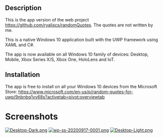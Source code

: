 ## Description
This is the app version of the web project https://github.com/ryaliscs/randomQuotes. The quotes are not written by me.

This is a native Windows 10 application built with the UWP framework using XAML and C#.

The app is now available on all Windows 10 family of devices: Desktop, Mobile, Xbox Series X/S, Xbox One, HoloLens and IoT.

## Installation
The app is free to install on all your Windows 10 devices from the Microsoft Store: https://www.microsoft.com/en-us/p/random-quotes-for-uwp/9nbnbq1vv68s?activetab=pivot:overviewtab

# Screenshots
[![Desktop-Dark.png](https://i.postimg.cc/026XCGJ6/Desktop-Dark.png)](https://postimg.cc/KR25GMfF)
[![wp-ss-20200917-0001.png](https://i.postimg.cc/jjhMjZB1/wp-ss-20200917-0001.png)](https://postimg.cc/gwnVSqzy)
[![Desktop-Light.png](https://i.postimg.cc/gJkNL3W2/Desktop-Light.png)](https://postimg.cc/94KGvR06)
